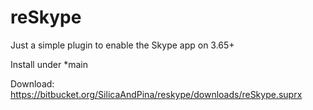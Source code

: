 # reSkype

Just a simple plugin to enable the Skype app on 3.65+

Install under \*main

Download: https://bitbucket.org/SilicaAndPina/reskype/downloads/reSkype.suprx  